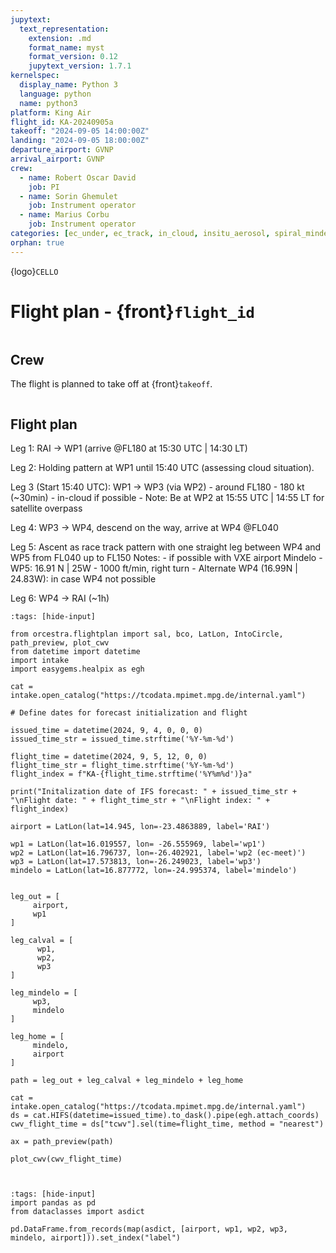 ```yaml
---
jupytext:
  text_representation:
    extension: .md
    format_name: myst
    format_version: 0.12
    jupytext_version: 1.7.1
kernelspec:
  display_name: Python 3
  language: python
  name: python3
platform: King Air
flight_id: KA-20240905a
takeoff: "2024-09-05 14:00:00Z"
landing: "2024-09-05 18:00:00Z"
departure_airport: GVNP
arrival_airport: GVNP
crew:
  - name: Robert Oscar David
    job: PI
  - name: Sorin Ghemulet
    job: Instrument operator
  - name: Marius Corbu
    job: Instrument operator
categories: [ec_under, ec_track, in_cloud, insitu_aerosol, spiral_mindelo]
orphan: true
---
```


{logo}`CELLO`

# Flight plan - {front}`flight_id`

```{badges}
```

## Crew

The flight is planned to take off at {front}`takeoff`. 

```{crew}
```

## Flight plan

Leg 1: RAI -> WP1 (arrive @FL180 at 15:30 UTC | 14:30 LT)

Leg 2: Holding pattern at WP1 until 15:40 UTC (assessing cloud situation).

Leg 3 (Start 15:40 UTC): WP1 -> WP3 (via WP2) - around FL180 - 180 kt (~30min) 
      - in-cloud if possible
      - Note: Be at WP2 at 15:55 UTC | 14:55 LT for satellite overpass

Leg 4: WP3 -> WP4, descend on the way, arrive at WP4 @FL040

Leg 5: Ascent as race track pattern with one straight leg between WP4 and WP5 from FL040 up to FL150
      Notes: - if possible with VXE airport Mindelo
             - WP5: 16.91 N | 25W
             - 1000 ft/min, right turn
             - Alternate WP4 (16.99N | 24.83W): in case WP4 not possible

Leg 6: WP4 -> RAI (~1h)




```{code-cell} python3
:tags: [hide-input]

from orcestra.flightplan import sal, bco, LatLon, IntoCircle, path_preview, plot_cwv
from datetime import datetime
import intake
import easygems.healpix as egh

cat = intake.open_catalog("https://tcodata.mpimet.mpg.de/internal.yaml")

# Define dates for forecast initialization and flight

issued_time = datetime(2024, 9, 4, 0, 0, 0)
issued_time_str = issued_time.strftime('%Y-%m-%d')

flight_time = datetime(2024, 9, 5, 12, 0, 0)
flight_time_str = flight_time.strftime('%Y-%m-%d')
flight_index = f"KA-{flight_time.strftime('%Y%m%d')}a"

print("Initalization date of IFS forecast: " + issued_time_str + "\nFlight date: " + flight_time_str + "\nFlight index: " + flight_index)

airport = LatLon(lat=14.945, lon=-23.4863889, label='RAI')

wp1 = LatLon(lat=16.019557, lon= -26.555969, label='wp1')
wp2 = LatLon(lat=16.796737, lon=-26.402921, label='wp2 (ec-meet)')
wp3 = LatLon(lat=17.573813, lon=-26.249023, label='wp3')
mindelo = LatLon(lat=16.877772, lon=-24.995374, label='mindelo')


leg_out = [
     airport,
     wp1
]

leg_calval = [
      wp1,
      wp2,
      wp3
]

leg_mindelo = [
     wp3,
     mindelo
]

leg_home = [
     mindelo,
     airport
]

path = leg_out + leg_calval + leg_mindelo + leg_home 

cat = intake.open_catalog("https://tcodata.mpimet.mpg.de/internal.yaml")
ds = cat.HIFS(datetime=issued_time).to_dask().pipe(egh.attach_coords)
cwv_flight_time = ds["tcwv"].sel(time=flight_time, method = "nearest")

ax = path_preview(path)

plot_cwv(cwv_flight_time)



```

```{code-cell} python3
:tags: [hide-input]
import pandas as pd
from dataclasses import asdict

pd.DataFrame.from_records(map(asdict, [airport, wp1, wp2, wp3, mindelo, airport])).set_index("label")
```

